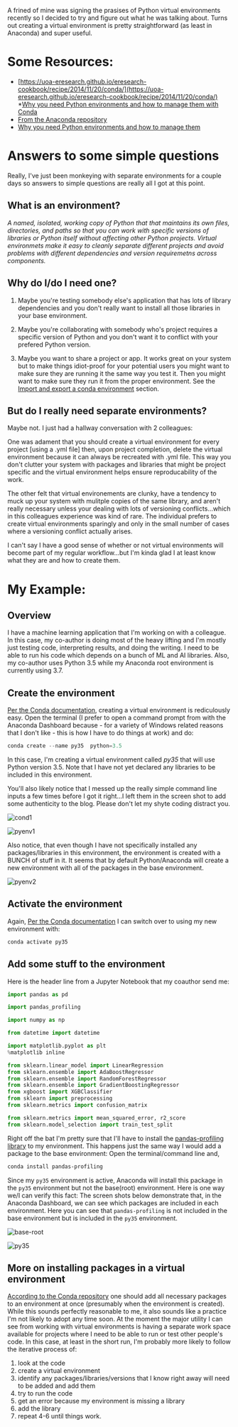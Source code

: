 A frined of mine was signing the prasises of Python virtual environments recently so I decided to try and figure out what he was talking about.  Turns out creating a virtual environment is pretty straightforward (as least in Anaconda) and super useful.

# Some Resources:

* [https://uoa-eresearch.github.io/eresearch-cookbook/recipe/2014/11/20/conda/](https://uoa-eresearch.github.io/eresearch-cookbook/recipe/2014/11/20/conda/)
*[Why you need Python environments and how to manage them with Conda](https://www.freecodecamp.org/news/why-you-need-python-environments-and-how-to-manage-them-with-conda-85f155f4353c/)
* [From the Anaconda repository](https://docs.conda.io/projects/conda/en/latest/user-guide/tasks/manage-environments.html)
* [Why you need Python environments and how to manage them](https://www.freecodecamp.org/news/why-you-need-python-environments-and-how-to-manage-them-with-conda-85f155f4353c/)

# Answers to some simple questions

Really, I've just been monkeying with separate environments for a couple days so answers to simple questions are really all I got at this point.

## What is an environment?

*A named, isolated, working copy of Python that that maintains its own files, directories, and paths so that you can work with specific versions of libraries or Python itself without affecting other Python projects. Virtual environmets make it easy to cleanly separate different projects and avoid problems with different dependencies and version requiremetns across components.*

## Why do I/do I need one?

1. Maybe you're testing somebody else's application that has lots of library dependencies and you don't really want to install all those libraries in your base environment.

2. Maybe you're collaborating with somebody who's project requires a specific version of Python and you don't want it to conflict with your prefered Python version.

3. Maybe you want to share a project or app.  It works great on your system but to make things idiot-proof for your potential users you might want to make sure they are running it the same way you test it.  Then you might want to make sure they run it from the proper environment. See the [Import and export a conda environment](https://medium.com/@__pamaron__/understanding-and-use-python-virtualenvs-from-data-scientist-perspective-bfed61faeb3f) section.  

## But do I really need separate environments?

Maybe not.  I just had a hallway conversation with 2 colleagues:

One was adament that you should create a virtual environment for every project [using a .yml file] then, upon project completion, delete the virtual environment because it can always be recreated with .yml file.  This way you don't clutter your system with packages and libraries that might be project specific and the virtual environment helps ensure reproducability of the work.

The other felt that virtual environements are clunky, have a tendency to muck up your system with mulitple copies of the same library, and aren't really necessary unless your dealing with lots of versioning conflicts...which in this colleagues experience was kind of rare.  The individual prefers to create virtual environments sparingly and only in the small number of cases where a versioning conflict actually arises.

I can't say I have a good sense of whether or not virtual environments will become part of my regular workflow...but I'm kinda glad I at least know what they are and how to create them.

# My Example:

## Overview

I have a machine learning application that I'm working on with a colleague.  In this case, my co-author is doing most of the heavy lifting and I'm mostly just testing code, interpreting results, and doing the writing.  I need to be able to run his code which depends on a bunch of ML and AI libraries.  Also, my co-author uses Python 3.5 while my Anaconda root environment is currently using 3.7.

## Create the environment

[Per the Conda documentation](https://docs.conda.io/projects/conda/en/latest/user-guide/tasks/manage-environments.html), creating a virtual environment is rediculously easy.  Open the terminal (I prefer to open a command prompt from with the Anaconda Dashboard because - for a variety of Windows related reasons that I don't like - this is how I have to do things at work) and do:

```python
conda create --name py35  python=3.5
```

In this case, I'm creating a virtual environment called *py35* that will use Python version 3.5.  Note that I have not yet declared any libraries to be included in this environment.

You'll also likely notice that I messed up the really simple command line inputs a few times before I got it right...I left them in the screen shot to add some authenticity to the blog.  Please don't let my shyte coding distract you.

![cond1](/images/conda1.png)

![pyenv1](/images/pyenv1.png)

Also notice, that even though I have not specifically installed any packages/libraries in this environment, the environment is created with a BUNCH of stuff in it.  It seems that by default Python/Anaconda will create a new environment with all of the packages in the base environment.

![pyenv2](/images/pyenv2.png) 


## Activate the environment

Again, [Per the Conda documentation](https://docs.conda.io/projects/conda/en/latest/user-guide/tasks/manage-environments.html) I can switch over to using my new environment with:

```python
conda activate py35
```

## Add some stuff to the environment

Here is the header line from a Jupyter Notebook that my coauthor send me:

```python
import pandas as pd

import pandas_profiling 

import numpy as np

from datetime import datetime

import matplotlib.pyplot as plt
%matplotlib inline

from sklearn.linear_model import LinearRegression
from sklearn.ensemble import AdaBoostRegressor
from sklearn.ensemble import RandomForestRegressor
from sklearn.ensemble import GradientBoostingRegressor
from xgboost import XGBClassifier
from sklearn import preprocessing
from sklearn.metrics import confusion_matrix

from sklearn.metrics import mean_squared_error, r2_score
from sklearn.model_selection import train_test_split

```


Right off the bat I'm pretty sure that I'll have to install the [pandas-profiling library](https://anaconda.org/conda-forge/pandas-profiling) to my environment.  This happens just the same way I would add a package to the base environment: Open the terminal/command line and,

```bash
conda install pandas-profiling
```

Since my ```py35``` environment is active, Anaconda will install this package in the ```py35``` environment but not the base(root) environment.  Here is one way we/I can verify this fact: The screen shots below demonstrate that, in the Anaconda Dashboard, we can see which packages are included in each environment. Here you can see that ```pandas-profiling``` is not included in the base environment but is included in the ```py35``` environment.

![base-root](/images/base-root.png)

![py35](/images/py35.png)


## More on installing packages in a virtual environment

[According to the Conda repository](https://docs.conda.io/projects/conda/en/latest/user-guide/tasks/manage-pkgs.html) one should add all necessary packages to an environment at once (presumably when the environment is created).  While this sounds perfectly reasonable to me, it also sounds like a practice I'm not likely to adopt any time soon.  At the moment the major utility I can see from working with virtual environments is having a separate work space available for projects where I need to be able to run or test other people's code.  In this case, at least in the short run, I'm probably more likely to follow the iterative process of:

1. look at the code
2. create a virtual environment
3. identify any packages/libraries/versions that I know right away will need to be added and add them
4. try to run the code
5. get an error because my environment is missing a library
6. add the library
7. repeat 4-6 until things work.






